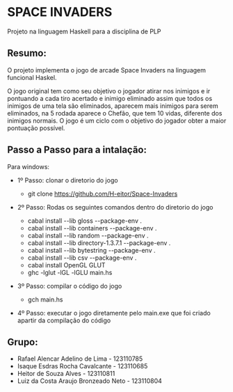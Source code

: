# SPACE INVADERS
Projeto na linguagem Haskell para a disciplina de PLP


## Resumo:
  O projeto implementa o jogo de arcade Space Invaders na linguagem funcional Haskel.
  
  O jogo original tem como seu objetivo o jogador atirar nos inimigos e ir pontuando a cada tiro acertado e inimigo eliminado    assim que todos os inimigos de uma tela são eliminados, aparecem mais inimigos para serem eliminados, na 5 rodada
  aparece o Chefão, que tem 10 vidas, diferente dos inimigos normais. O jogo é um ciclo com o objetivo do jogador obter a maior   pontuação possível.


## Passo a Passo para a intalação:
Para windows: 
- 1º Passo: clonar o diretorio do jogo
  - git clone https://github.com/H-eitor/Space-Invaders

- 2º Passo: Rodas os seguintes comandos dentro do diretorio do jogo
  - cabal install --lib gloss --package-env .
  - cabal install --lib containers --package-env .
  - cabal install --lib random --package-env .
  - cabal install --lib directory-1.3.7.1 --package-env .
  - cabal install --lib bytestring --package-env .
  - cabal install --lib csv --package-env .
  - cabal install OpenGL GLUT
  - ghc -lglut -lGL -lGLU main.hs
  
- 3º Passo: compilar o código do jogo
  - gch main.hs

- 4º Passo: executar o jogo diretamente pelo main.exe que foi criado apartir da compilação do código


## Grupo:
- Rafael Alencar Adelino de Lima - 123110785
- Isaque Esdras Rocha Cavalcante - 123110685
- Heitor de Souza Alves - 123110811
- Luiz da Costa Araujo Bronzeado Neto - 123110804
